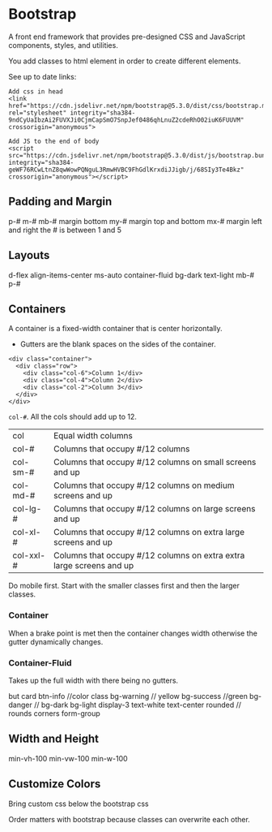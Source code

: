 # Bootstrap

A front end framework that provides pre-designed CSS and JavaScript components, styles, and utilities.

You add classes to html element in order to create different elements.

See up to date links:

```
Add css in head
<link href="https://cdn.jsdelivr.net/npm/bootstrap@5.3.0/dist/css/bootstrap.min.css" rel="stylesheet" integrity="sha384-9ndCyUaIbzAi2FUVXJi0CjmCapSmO7SnpJef0486qhLnuZ2cdeRhO02iuK6FUUVM" crossorigin="anonymous">

Add JS to the end of body
<script src="https://cdn.jsdelivr.net/npm/bootstrap@5.3.0/dist/js/bootstrap.bundle.min.js" integrity="sha384-geWF76RCwLtnZ8qwWowPQNguL3RmwHVBC9FhGdlKrxdiJJigb/j/68SIy3Te4Bkz" crossorigin="anonymous"></script>
```

## Padding and Margin
p-#
m-#
mb-# margin bottom
my-# margin top and bottom
mx-# margin left and right
the # is between 1 and 5



## Layouts
d-flex
align-items-center
ms-auto
container-fluid
bg-dark
text-light
mb-#
p-#

## Containers

A container is a fixed-width container that is center horizontally.

- Gutters are the blank spaces on the sides of the container.

```
<div class="container">
  <div class="row">
    <div class="col-6">Column 1</div>
    <div class="col-4">Column 2</div>
    <div class="col-2">Column 3</div>
  </div>
</div>
```

`col-#`. All the cols should add up to 12.

|           |                                                                |
|-----------|----------------------------------------------------------------|
| col       | Equal width columns                                            |
| col-#     | Columns that occupy #/12 columns                               |
| col-sm-#  | Columns that occupy #/12 columns on small screens and up       |
| col-md-#  | Columns that occupy #/12 columns on medium screens and up      |
| col-lg-#  | Columns that occupy #/12 columns on large screens and up       |
| col-xl-#  | Columns that occupy #/12 columns on extra large screens and up |
| col-xxl-# | Columns that occupy #/12 columns on extra extra large screens and up |

Do mobile first. Start with the smaller classes first and then the larger classes.

### Container
When a brake point is met then the container changes width otherwise the gutter dynamically changes.  

### Container-Fluid
Takes up the full width with there being no gutters.


but
card
btn-info //color class
bg-warning // yellow
bg-success //green
bg-danger //
bg-dark
bg-light
display-3
text-white
text-center
rounded // rounds corners
form-group

## Width and Height
min-vh-100
min-vw-100
min-w-100

## Customize Colors
Bring custom css below the bootstrap css

Order matters with bootstrap because classes can overwrite each other.
